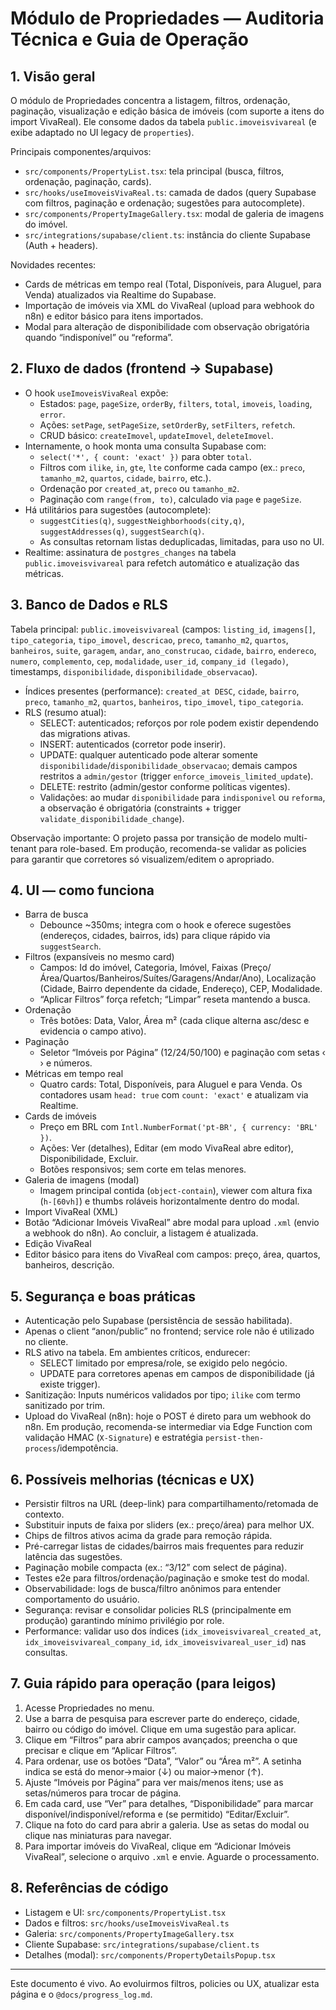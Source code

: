 # Módulo de Propriedades — Auditoria Técnica e Guia de Operação

## 1. Visão geral
O módulo de Propriedades concentra a listagem, filtros, ordenação, paginação, visualização e edição básica de imóveis (com suporte a itens do import VivaReal). Ele consome dados da tabela `public.imoveisvivareal` (e exibe adaptado no UI legacy de `properties`).

Principais componentes/arquivos:
- `src/components/PropertyList.tsx`: tela principal (busca, filtros, ordenação, paginação, cards).
- `src/hooks/useImoveisVivaReal.ts`: camada de dados (query Supabase com filtros, paginação e ordenação; sugestões para autocomplete).
- `src/components/PropertyImageGallery.tsx`: modal de galeria de imagens do imóvel.
- `src/integrations/supabase/client.ts`: instância do cliente Supabase (Auth + headers).

Novidades recentes:
- Cards de métricas em tempo real (Total, Disponíveis, para Aluguel, para Venda) atualizados via Realtime do Supabase.
- Importação de imóveis via XML do VivaReal (upload para webhook do n8n) e editor básico para itens importados.
- Modal para alteração de disponibilidade com observação obrigatória quando “indisponível” ou “reforma”.

## 2. Fluxo de dados (frontend → Supabase)
- O hook `useImoveisVivaReal` expõe:
  - Estados: `page`, `pageSize`, `orderBy`, `filters`, `total`, `imoveis`, `loading`, `error`.
  - Ações: `setPage`, `setPageSize`, `setOrderBy`, `setFilters`, `refetch`.
  - CRUD básico: `createImovel`, `updateImovel`, `deleteImovel`.
- Internamente, o hook monta uma consulta Supabase com:
  - `select('*', { count: 'exact' })` para obter `total`.
  - Filtros com `ilike`, `in`, `gte`, `lte` conforme cada campo (ex.: `preco`, `tamanho_m2`, `quartos`, `cidade`, `bairro`, etc.).
  - Ordenação por `created_at`, `preco` ou `tamanho_m2`.
  - Paginação com `range(from, to)`, calculado via `page` e `pageSize`.
- Há utilitários para sugestões (autocomplete):
  - `suggestCities(q)`, `suggestNeighborhoods(city,q)`, `suggestAddresses(q)`, `suggestSearch(q)`.
  - As consultas retornam listas deduplicadas, limitadas, para uso no UI.
 - Realtime: assinatura de `postgres_changes` na tabela `public.imoveisvivareal` para refetch automático e atualização das métricas.

## 3. Banco de Dados e RLS
Tabela principal: `public.imoveisvivareal` (campos: `listing_id`, `imagens[]`, `tipo_categoria`, `tipo_imovel`, `descricao`, `preco`, `tamanho_m2`, `quartos`, `banheiros`, `suite`, `garagem`, `andar`, `ano_construcao`, `cidade`, `bairro`, `endereco`, `numero`, `complemento`, `cep`, `modalidade`, `user_id`, `company_id (legado)`, timestamps, `disponibilidade`, `disponibilidade_observacao`).

- Índices presentes (performance): `created_at DESC`, `cidade`, `bairro`, `preco`, `tamanho_m2`, `quartos`, `banheiros`, `tipo_imovel`, `tipo_categoria`.
- RLS (resumo atual):
  - SELECT: autenticados; reforços por role podem existir dependendo das migrations ativas.
  - INSERT: autenticados (corretor pode inserir).
  - UPDATE: qualquer autenticado pode alterar somente `disponibilidade`/`disponibilidade_observacao`; demais campos restritos a `admin/gestor` (trigger `enforce_imoveis_limited_update`).
  - DELETE: restrito (admin/gestor conforme políticas vigentes).
  - Validações: ao mudar `disponibilidade` para `indisponivel` ou `reforma`, a observação é obrigatória (constraints + trigger `validate_disponibilidade_change`).

Observação importante: O projeto passa por transição de modelo multi-tenant para role-based. Em produção, recomenda-se validar as policies para garantir que corretores só visualizem/editem o apropriado.

## 4. UI — como funciona
- Barra de busca
  - Debounce ~350ms; integra com o hook e oferece sugestões (endereços, cidades, bairros, ids) para clique rápido via `suggestSearch`.
- Filtros (expansíveis no mesmo card)
  - Campos: Id do imóvel, Categoria, Imóvel, Faixas (Preço/Área/Quartos/Banheiros/Suítes/Garagens/Andar/Ano), Localização (Cidade, Bairro dependente da cidade, Endereço), CEP, Modalidade.
  - “Aplicar Filtros” força refetch; “Limpar” reseta mantendo a busca.
- Ordenação
  - Três botões: Data, Valor, Área m² (cada clique alterna asc/desc e evidencia o campo ativo).
- Paginação
  - Seletor “Imóveis por Página” (12/24/50/100) e paginação com setas ‹ › e números.
- Métricas em tempo real
  - Quatro cards: Total, Disponíveis, para Aluguel e para Venda. Os contadores usam `head: true` com `count: 'exact'` e atualizam via Realtime.
- Cards de imóveis
  - Preço em BRL com `Intl.NumberFormat('pt-BR', { currency: 'BRL' })`.
  - Ações: Ver (detalhes), Editar (em modo VivaReal abre editor), Disponibilidade, Excluir.
  - Botões responsivos; sem corte em telas menores.
- Galeria de imagens (modal)
  - Imagem principal contida (`object-contain`), viewer com altura fixa (`h-[60vh]`) e thumbs roláveis horizontalmente dentro do modal.
 - Import VivaReal (XML)
  - Botão “Adicionar Imóveis VivaReal” abre modal para upload `.xml` (envio a webhook do n8n). Ao concluir, a listagem é atualizada.
 - Edição VivaReal
  - Editor básico para itens do VivaReal com campos: preço, área, quartos, banheiros, descrição.

## 5. Segurança e boas práticas
- Autenticação pelo Supabase (persistência de sessão habilitada).
- Apenas o client “anon/public” no frontend; service role não é utilizado no cliente.
- RLS ativo na tabela. Em ambientes críticos, endurecer:
  - SELECT limitado por empresa/role, se exigido pelo negócio.
  - UPDATE para corretores apenas em campos de disponibilidade (já existe trigger).
- Sanitização: Inputs numéricos validados por tipo; `ilike` com termo sanitizado por trim.
 - Upload do VivaReal (n8n): hoje o POST é direto para um webhook do n8n. Em produção, recomenda-se intermediar via Edge Function com validação HMAC (`X-Signature`) e estratégia `persist-then-process`/idempotência.

## 6. Possíveis melhorias (técnicas e UX)
- Persistir filtros na URL (deep-link) para compartilhamento/retomada de contexto.
- Substituir inputs de faixa por sliders (ex.: preço/área) para melhor UX.
- Chips de filtros ativos acima da grade para remoção rápida.
- Pré-carregar listas de cidades/bairros mais frequentes para reduzir latência das sugestões.
- Paginação mobile compacta (ex.: “3/12” com select de página).
- Testes e2e para filtros/ordenação/paginação e smoke test do modal.
- Observabilidade: logs de busca/filtro anônimos para entender comportamento do usuário.
- Segurança: revisar e consolidar policies RLS (principalmente em produção) garantindo mínimo privilégio por role.
 - Performance: validar uso dos índices (`idx_imoveisvivareal_created_at`, `idx_imoveisvivareal_company_id`, `idx_imoveisvivareal_user_id`) nas consultas.

## 7. Guia rápido para operação (para leigos)
1) Acesse Propriedades no menu.
2) Use a barra de pesquisa para escrever parte do endereço, cidade, bairro ou código do imóvel. Clique em uma sugestão para aplicar.
3) Clique em “Filtros” para abrir campos avançados; preencha o que precisar e clique em “Aplicar Filtros”.
4) Para ordenar, use os botões “Data”, “Valor” ou “Área m²”. A setinha indica se está do menor→maior (↓) ou maior→menor (↑).
5) Ajuste “Imóveis por Página” para ver mais/menos itens; use as setas/números para trocar de página.
6) Em cada card, use “Ver” para detalhes, “Disponibilidade” para marcar disponível/indisponível/reforma e (se permitido) “Editar/Excluir”.
7) Clique na foto do card para abrir a galeria. Use as setas do modal ou clique nas miniaturas para navegar.
8) Para importar imóveis do VivaReal, clique em “Adicionar Imóveis VivaReal”, selecione o arquivo `.xml` e envie. Aguarde o processamento.

## 8. Referências de código
- Listagem e UI: `src/components/PropertyList.tsx`
- Dados e filtros: `src/hooks/useImoveisVivaReal.ts`
- Galeria: `src/components/PropertyImageGallery.tsx`
- Cliente Supabase: `src/integrations/supabase/client.ts`
 - Detalhes (modal): `src/components/PropertyDetailsPopup.tsx`

---

Este documento é vivo. Ao evoluirmos filtros, policies ou UX, atualizar esta página e o `@docs/progress_log.md`.
